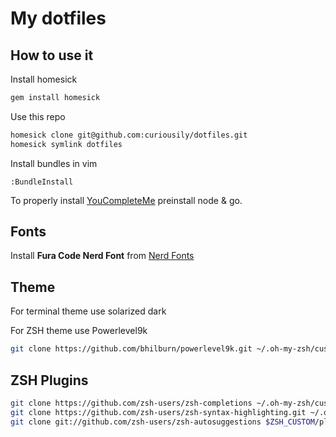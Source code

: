 My dotfiles
========

How to use it
-------------

Install homesick

```bash
gem install homesick
```

Use this repo

```bash
homesick clone git@github.com:curiousily/dotfiles.git
homesick symlink dotfiles
```

Install bundles in vim

```vim
:BundleInstall
```

To properly install [YouCompleteMe](https://github.com/Valloric/YouCompleteMe/) preinstall node & go.

## Fonts

Install **Fura Code Nerd Font** from [Nerd Fonts](https://github.com/ryanoasis/nerd-fonts)

## Theme

For terminal theme use solarized dark

For ZSH theme use Powerlevel9k
```bash
git clone https://github.com/bhilburn/powerlevel9k.git ~/.oh-my-zsh/custom/themes/powerlevel9k
```

## ZSH Plugins

```bash
git clone https://github.com/zsh-users/zsh-completions ~/.oh-my-zsh/custom/plugins/zsh-completions
git clone https://github.com/zsh-users/zsh-syntax-highlighting.git ~/.oh-my-zsh/custom/plugins/zsh-syntax-highlighting
git clone git://github.com/zsh-users/zsh-autosuggestions $ZSH_CUSTOM/plugins/zsh-autosuggestions
```

